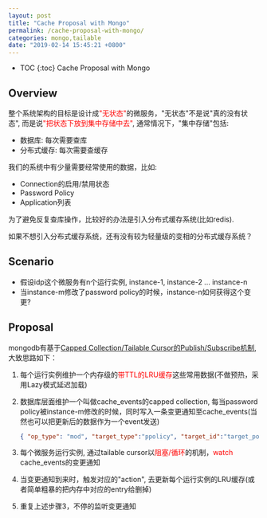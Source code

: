 ```yaml
---
layout: post
title: "Cache Proposal with Mongo"
permalink: /cache-proposal-with-mongo/
categories: mongo,tailable
date: "2019-02-14 15:45:21 +0800"
---
```


* TOC
{:toc}
Cache Proposal with Mongo

## Overview

整个系统架构的目标是设计成<span style="color:red">"无状态"</span>的微服务，"无状态"不是说"真的没有状态", 而是说<span style="color:red">"把状态下放到集中存储中去"</span>, 通常情况下，"集中存储"包括:

* 数据库: 每次需要查库
* 分布式缓存: 每次需要查缓存

我们的系统中有少量需要经常使用的数据，比如:

* Connection的启用/禁用状态
* Password Policy
* Application列表

为了避免反复查库操作，比较好的办法是引入分布式缓存系统(比如redis).

如果不想引入分布式缓存系统，还有没有较为轻量级的变相的分布式缓存系统？

## Scenario

* 假设idp这个微服务有n个运行实例,  instance-1, instance-2 ... instance-n
* 当instance-m修改了password policy的时候，instance-n如何获得这个变更?

## Proposal

mongodb有基于[Capped Collection/Tailable Cursor的Publish/Subscribe机制](https://www.mongodb.com/blog/post/pubsub-with-mongodb), 大致思路如下：

1. 每个运行实例维护一个内存级的<span style="color:red">带TTL的LRU缓存</span>这些常用数据(不做预热，采用Lazy模式延迟加载)

2. 数据库层面维护一个叫做cache_events的capped collection, 每当password policy被instance-m修改的时候，同时写入一条变更通知至cache_events(当然也可以把更新后的数据作为一个event发送)

    ```json
    { "op_type": "mod", "target_type":"ppolicy", "target_id":"target_policy_id", "action":"reload" }
    ```

3. 每个微服务运行实例, 通过tailable cursor以<span style="color:red">阻塞/循环</span>的机制，<span style="color:red">watch</span> cache_events的变更通知

4. 当变更通知到来时，触发对应的"action", 去更新每个运行实例的LRU缓存(或者简单粗暴的把内存中对应的entry给删掉)

5. 重复上述步骤3，不停的监听变更通知